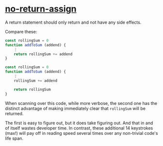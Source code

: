 [no-return-assign](https://eslint.org/docs/rules/no-return-assign)
==================================================================
A return statement should only return and not have any side effects.

Compare these:
```js
const rollingSum = 0
function addToSum (addend) {
	⋮
	return rollingSum += addend
}
```
```js
const rollingSum = 0
function addToSum (addend) {
	⋮
	rollingSum += addend

	return rollingSum
}
```

When scanning over this code, while more verbose, the second one has the distinct advantage of making immediately clear that `rollingSum` will be returned.

The first is easy to figure out, but it does take figuring out. And that in and of itself wastes developer time.
In contrast, these additional 14 keystrokes (max!) will pay off in reading speed several times over any non-trivial code's life span.
